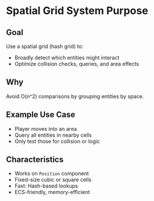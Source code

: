 # Spatial Grid System Purpose

## Goal
Use a spatial grid (hash grid) to:
- Broadly detect which entities might interact
- Optimize collision checks, queries, and area effects

## Why
Avoid O(n^2) comparisons by grouping entities by space.

## Example Use Case
- Player moves into an area
- Query all entities in nearby cells
- Only test those for collision or logic

## Characteristics
- Works on `Position` component
- Fixed-size cubic or square cells
- Fast: Hash-based lookups
- ECS-friendly, memory-efficient